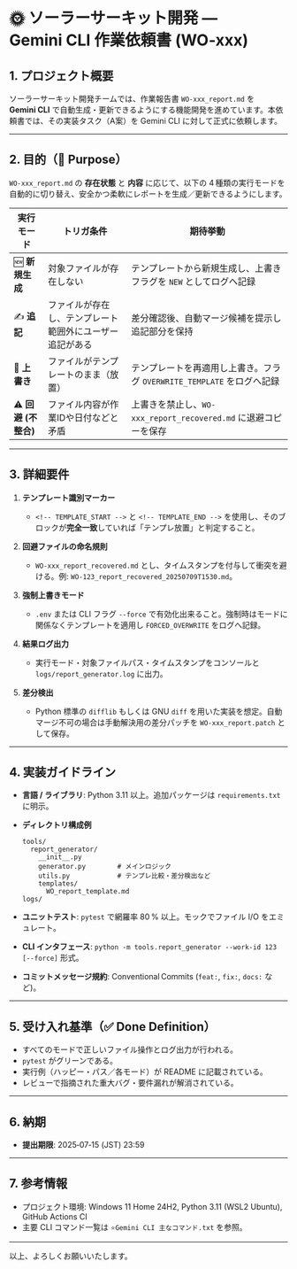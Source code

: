 # 🌞 ソーラーサーキット開発 — Gemini CLI 作業依頼書 (WO‑xxx)

## 1. プロジェクト概要

ソーラーサーキット開発チームでは、作業報告書 `WO-xxx_report.md` を **Gemini CLI** で自動生成・更新できるようにする機能開発を進めています。本依頼書では、その実装タスク（A案）を Gemini CLI に対して正式に依頼します。

---

## 2. 目的（🚀 Purpose）

`WO-xxx_report.md` の **存在状態** と **内容** に応じて、以下の 4 種類の実行モードを自動的に切り替え、安全かつ柔軟にレポートを生成／更新できるようにします。

| 実行モード           | トリガ条件                        | 期待挙動                                           |
| --------------- | ---------------------------- | ---------------------------------------------- |
| 🆕 **新規生成**     | 対象ファイルが存在しない                 | テンプレートから新規生成し、上書きフラグを `NEW` としてログへ記録           |
| ✍️ **追記**       | ファイルが存在し、テンプレート範囲外にユーザー追記がある | 差分確認後、自動マージ候補を提示し追記部分を保持                       |
| 📝 **上書き**      | ファイルがテンプレートのまま（放置）           | テンプレートを再適用し上書き。フラグ `OVERWRITE_TEMPLATE` をログへ記録 |
| ⚠️ **回避 (不整合)** | ファイル内容が作業IDや日付などと矛盾          | 上書きを禁止し、`WO-xxx_report_recovered.md` に退避コピーを保存 |

---

## 3. 詳細要件

1. **テンプレート識別マーカー**

   * `<!-- TEMPLATE_START -->` と `<!-- TEMPLATE_END -->` を使用し、そのブロックが**完全一致**していれば「テンプレ放置」と判定すること。
2. **回避ファイルの命名規則**

   * `WO-xxx_report_recovered.md` とし、タイムスタンプを付与して衝突を避ける。例: `WO-123_report_recovered_20250709T1530.md`。
3. **強制上書きモード**

   * `.env` または CLI フラグ `--force` で有効化出来ること。強制時はモードに関係なくテンプレートを適用し `FORCED_OVERWRITE` をログへ記録。
4. **結果ログ出力**

   * 実行モード・対象ファイルパス・タイムスタンプをコンソールと `logs/report_generator.log` に出力。
5. **差分検出**

   * Python 標準の `difflib` もしくは GNU `diff` を用いた実装を想定。自動マージ不可の場合は手動解決用の差分パッチを `WO-xxx_report.patch` として保存。

---

## 4. 実装ガイドライン

* **言語 / ライブラリ**: Python 3.11 以上。追加パッケージは `requirements.txt` に明示。
* **ディレクトリ構成例**

  ```text
  tools/
    report_generator/
      __init__.py
      generator.py        # メインロジック
      utils.py            # テンプレ比較・差分検出など
      templates/
        WO_report_template.md
  logs/
  ```
* **ユニットテスト**: `pytest` で網羅率 80 % 以上。モックでファイル I/O をエミュレート。
* **CLI インタフェース**: `python -m tools.report_generator --work-id 123 [--force]` 形式。
* **コミットメッセージ規約**: Conventional Commits (`feat:`, `fix:`, `docs:` など)。

---

## 5. 受け入れ基準（✅ Done Definition）

* すべてのモードで正しいファイル操作とログ出力が行われる。
* `pytest` がグリーンである。
* 実行例（ハッピー・パス／各モード）が README に記載されている。
* レビューで指摘された重大バグ・要件漏れが解消されている。

---

## 6. 納期

* **提出期限**: 2025‑07‑15 (JST) 23:59

---

## 7. 参考情報

* プロジェクト環境: Windows 11 Home 24H2, Python 3.11 (WSL2 Ubuntu), GitHub Actions CI
* 主要 CLI コマンド一覧は `⭐Gemini CLI 主なコマンド.txt` を参照。

---

以上、よろしくお願いいたします。
